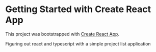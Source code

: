 # Getting Started with Create React App

This project was bootstrapped with [Create React App](https://github.com/facebook/create-react-app).

Figuring out react and typescript with a simple project list application

